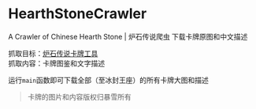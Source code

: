 # HearthStoneCrawler
A Crawler of Chinese Hearth Stone |  炉石传说爬虫 下载卡牌原图和中文描述

抓取目标：[炉石传说卡牌工具](http://hs.blizzard.cn/cards/)  
抓取内容：卡牌图鉴和文字描述  

运行`main`函数即可下载全部（至冰封王座）的所有卡牌大图和描述

>卡牌的图片和内容版权归暴雪所有
